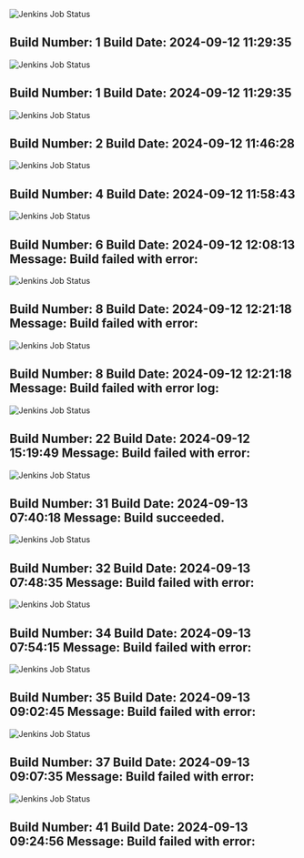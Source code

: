 
![Jenkins Job Status](https://img.shields.io/badge/Jenkins-FAILURE-red?style=flat-square)

Build Number: 1
Build Date: 2024-09-12 11:29:35
---
![Jenkins Job Status](https://img.shields.io/badge/Jenkins-FAILURE-red?style=flat-square)

Build Number: 1
Build Date: 2024-09-12 11:29:35
---
![Jenkins Job Status](https://img.shields.io/badge/Jenkins-FAILURE-red?style=flat-square)

Build Number: 2
Build Date: 2024-09-12 11:46:28
---
![Jenkins Job Status](https://img.shields.io/badge/Jenkins-FAILURE-red?style=flat-square)

Build Number: 4
Build Date: 2024-09-12 11:58:43
---
![Jenkins Job Status](https://img.shields.io/badge/Jenkins-FAILURE-red?style=flat-square)

Build Number: 6
Build Date: 2024-09-12 12:08:13
Message: Build failed with error: 
---
![Jenkins Job Status](https://img.shields.io/badge/Jenkins-FAILURE-red?style=flat-square)

Build Number: 8
Build Date: 2024-09-12 12:21:18
Message: Build failed with error: 
---
![Jenkins Job Status](https://img.shields.io/badge/Jenkins-FAILURE-red?style=flat-square)

Build Number: 8
Build Date: 2024-09-12 12:21:18
Message: Build failed with error log: 
---
![Jenkins Job Status](https://img.shields.io/badge/Jenkins-FAILURE-red?style=flat-square)

Build Number: 22
Build Date: 2024-09-12 15:19:49
Message: Build failed with error: 
---
![Jenkins Job Status](https://img.shields.io/badge/Jenkins-SUCCESS-green?style=flat-square)

Build Number: 31
Build Date: 2024-09-13 07:40:18
Message: Build succeeded.
---
![Jenkins Job Status](https://img.shields.io/badge/Jenkins-FAILURE-red?style=flat-square)

Build Number: 32
Build Date: 2024-09-13 07:48:35
Message: Build failed with error: 
---
![Jenkins Job Status](https://img.shields.io/badge/Jenkins-FAILURE-red?style=flat-square)

Build Number: 34
Build Date: 2024-09-13 07:54:15
Message: Build failed with error: 
---
![Jenkins Job Status](https://img.shields.io/badge/Jenkins-FAILURE-red?style=flat-square)

Build Number: 35
Build Date: 2024-09-13 09:02:45
Message: Build failed with error: 
---
![Jenkins Job Status](https://img.shields.io/badge/Jenkins-FAILURE-red?style=flat-square)

Build Number: 37
Build Date: 2024-09-13 09:07:35
Message: Build failed with error: 
---
![Jenkins Job Status](https://img.shields.io/badge/Jenkins-FAILURE-red?style=flat-square)

Build Number: 41
Build Date: 2024-09-13 09:24:56
Message: Build failed with error: 
---
